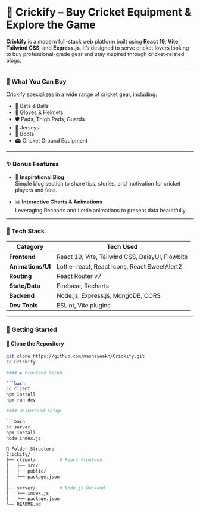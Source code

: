 # 🏏 Crickify – Buy Cricket Equipment & Explore the Game

**Crickify** is a modern full-stack web platform built using **React 19**, **Vite**, **Tailwind CSS**, and **Express.js**. It’s designed to serve cricket lovers looking to buy professional-grade gear and stay inspired through cricket-related blogs.

---

### 🛒 What You Can Buy

Crickify specializes in a wide range of cricket gear, including:

- 🏏 Bats & Balls  
- 🧤 Gloves & Helmets  
- 🛡️ Pads, Thigh Pads, Guards  
- 👕 Jerseys  
- 👟 Boots  
- 🏟️ Cricket Ground Equipment

---

### ✨ Bonus Features

- 📝 **Inspirational Blog**  
  Simple blog section to share tips, stories, and motivation for cricket players and fans.

- 📊 **Interactive Charts & Animations**  
  Leveraging Recharts and Lottie animations to present data beautifully.

---

### 🧰 Tech Stack

| Category         | Tech Used                                             |
|------------------|--------------------------------------------------------|
| **Frontend**     | React 19, Vite, Tailwind CSS, DaisyUI, Flowbite        |
| **Animations/UI**| Lottie-react, React Icons, React SweetAlert2           |
| **Routing**      | React Router v7                                        |
| **State/Data**   | Firebase, Recharts                                     |
| **Backend**      | Node.js, Express.js, MongoDB, CORS                     |
| **Dev Tools**    | ESLint, Vite plugins                                   |

---

### 🚀 Getting Started

#### 📁 Clone the Repository

```bash
git clone https://github.com/mashayeakh/Crickify.git
cd Crickify

#### ▶️ Frontend Setup

```bash
cd client
npm install
npm run dev

#### ⚙️ Backend Setup

```bash
cd server
npm install
node index.js

📂 Folder Structure
Crickify/
├── client/         # React Frontend
│   ├── src/
│   ├── public/
│   └── package.json
│
├── server/         # Node.js Backend
│   ├── index.js
│   └── package.json
└── README.md
